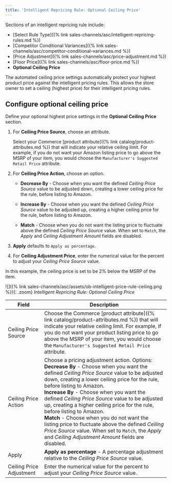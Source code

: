 ```yaml
---
title: 'Intelligent Repricing Rule: Optional Ceiling Price'
---
```



Sections of an intelligent repricing rule include:

- [Select Rule Type]({% link sales-channels/asc/intelligent-repricing-rules.md %})
- [Competitor Conditional Variances]({% link sales-channels/asc/competitor-conditional-variances.md %})
- [Price Adjustment]({% link sales-channels/asc/price-adjustment.md %})
- [Floor Price]({% link sales-channels/asc/floor-price.md %})
- **Optional Ceiling Price**

The automated ceiling price settings automatically protect your highest product price against the intelligent pricing rules. This allows the store owner to set a ceiling (highest price) for their intelligent pricing rules.

## Configure optional ceiling price

Define your optional highest price settings in the **Optional Ceiling Price** section.

1. For **Ceiling Price Source**, choose an attribute.

   Select your Commerce [product attribute]({% link catalog/product-attributes.md %}) that will indicate your relative ceiling limit. For example, if you do not want your Amazon listing price to go above the MSRP of your item, you would choose the `Manufacturer's Suggested Retail Price` attribute.

1. For **Ceiling Price Action**, choose an option.

   - **Decrease By** - Choose when you want the defined _Ceiling Price Source_ value to be adjusted down, creating a lower ceiling price for the rule, before listing to Amazon.

   - **Increase By** - Choose when you want the defined _Ceiling Price Source_ value to be adjusted up, creating a higher ceiling price for the rule, before listing to Amazon.

   - **Match** - Choose when you do not want the listing price to fluctuate above the defined _Ceiling Price Source_ value. When set to `Match`, the _Apply_ and _Ceiling Adjustment Amount_ fields are disabled.

1. **Apply** defaults to `Apply as percentage`.

1. For **Ceiling Adjustment Price**, enter the numerical value for the percent to adjust your _Ceiling Price Source_ value.

In this example, the ceiling price is set to be 2% below the MSRP of the item.

![]({% link sales-channels/asc/assets/ob-intelligent-price-rule-ceiling.png %}){: .zoom}
_Intelligent Repricing Rule: Optional Ceiling Price_

|Field |Description|
|---|---|
|Ceiling Price Source|Choose the Commerce [product attribute]({% link catalog/product-attributes.md %}) that will indicate your relative ceiling limit. For example, if you do not want your product listing price to go above the MSRP of your item, you would choose the `Manufacturer's Suggested Retail Price` attribute. |
|Ceiling Price Action |Choose a pricing adjustment action. Options:<br/>**Decrease By** - Choose when you want the defined _Ceiling Price Source_ value to be adjusted down, creating a lower ceiling price for the rule, before listing to Amazon.<br/>**Increase By** - Choose when you want the defined _Ceiling Price Source_ value to be adjusted up, creating a higher ceiling price for the rule, before listing to Amazon.<br/>**Match** - Choose when you do not want the listing price to fluctuate above the defined _Ceiling Price Source_ value. When set to `Match`, the _Apply_ and _Ceiling Adjustment Amount_ fields are disabled. |
|Apply|**Apply as percentage** - A percentage adjustment relative to the _Ceiling Price Source_ value. |
|Ceiling Price Adjustment|Enter the numerical value for the percent to adjust your _Ceiling Price Source_ value. |
